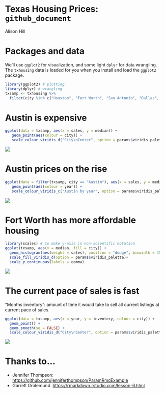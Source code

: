 Texas Housing Prices: `github_document`
================
Alison Hill

# Packages and data

We’ll use `ggplot2` for visualization, and some light `dplyr` for data
wrangling. The `txhousing` data is loaded for you when you install and
load the `ggplot2` package.

``` r
library(ggplot2) # plotting
library(dplyr) # wrangling
txsamp <- txhousing %>% 
  filter(city %in% c("Houston", "Fort Worth", "San Antonio", "Dallas", "Austin"))
```

# Austin is expensive

``` r
ggplot(data = txsamp, aes(x = sales, y = median)) +
   geom_point(aes(colour = city)) + 
   scale_colour_viridis_d("City\nCenter", option = params$viridis_palette)
```

![](/Users/alison/rprojs/rmd-render-factory/gallery/outputs/docs/github_document_files/figure-gfm/unnamed-chunk-2-1.png)<!-- -->

# Austin prices on the rise

``` r
ggplot(data = filter(txsamp, city == "Austin"), aes(x = sales, y = median)) +
   geom_point(aes(colour = year)) + 
   scale_colour_viridis_c("Austin by year", option = params$viridis_palette, direction = -1) 
```

![](/Users/alison/rprojs/rmd-render-factory/gallery/outputs/docs/github_document_files/figure-gfm/unnamed-chunk-3-1.png)<!-- -->

# Fort Worth has more affordable housing

``` r
library(scales) # to make y-axis in non-scientific notation
ggplot(txsamp, aes(x = median, fill = city)) +
  geom_histogram(aes(weight = sales), position = "dodge", binwidth = 15000) +
  scale_fill_viridis_d(option = params$viridis_palette)+
  scale_y_continuous(labels = comma)
```

![](/Users/alison/rprojs/rmd-render-factory/gallery/outputs/docs/github_document_files/figure-gfm/unnamed-chunk-4-1.png)<!-- -->

# The current pace of sales is fast

“Months inventory”: amount of time it would take to sell all current
listings at current pace of sales.

``` r
ggplot(data = txsamp, aes(x = year, y = inventory, colour = city)) +
  geom_point() + 
  geom_smooth(se = FALSE) +
  scale_colour_viridis_d("City\nCenter", option = params$viridis_palette) 
```

![](/Users/alison/rprojs/rmd-render-factory/gallery/outputs/docs/github_document_files/figure-gfm/unnamed-chunk-5-1.png)<!-- -->

# Thanks to…

  - Jennifer Thompson:
    <https://github.com/jenniferthompson/ParamRmdExample>
  - Garrett Grolemund: <https://rmarkdown.rstudio.com/lesson-6.html>
